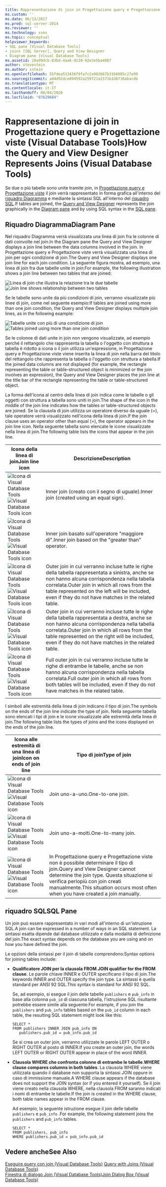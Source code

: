 ```yaml
---
title: Rappresentazione di join in Progettazione query e Progettazione viste (Visual Database Tools) | Microsoft Docs
ms.custom: ''
ms.date: 06/13/2017
ms.prod: sql-server-2014
ms.reviewer: ''
ms.technology: ssms
ms.topic: conceptual
helpviewer_keywords:
- SQL pane [Visual Database Tools]
- joins [SQL Server], Query and View Designer
- Diagram pane [Visual Database Tools]
ms.assetid: 20a99dcb-83bd-4aa6-9139-92e2e5ba4887
author: stevestein
ms.author: sstein
ms.openlocfilehash: 55fdea533436f9fa7c2a902667b3166085c27e99
ms.sourcegitcommit: ad4d92dce894592a259721a1571b1d8736abacdb
ms.translationtype: MT
ms.contentlocale: it-IT
ms.lasthandoff: 08/04/2020
ms.locfileid: "87629684"
---
```

# <a name="how-the-query-and-view-designer-represents-joins-visual-database-tools"></a><span data-ttu-id="d2023-102">Rappresentazione di join in Progettazione query e Progettazione viste (Visual Database Tools)</span><span class="sxs-lookup"><span data-stu-id="d2023-102">How the Query and View Designer Represents Joins (Visual Database Tools)</span></span>
  <span data-ttu-id="d2023-103">Se due o più tabelle sono unite tramite join, in [Progettazione query e Progettazione viste](visual-database-tools.md) il join verrà rappresentato in forma grafica all'interno del [riquadro Diagramma](diagram-pane-visual-database-tools.md) e mediante la sintassi SQL all'interno del [riquadro SQL](sql-pane-visual-database-tools.md).</span><span class="sxs-lookup"><span data-stu-id="d2023-103">If tables are joined, the [Query and View Designer](visual-database-tools.md) represents the join graphically in the [Diagram pane](diagram-pane-visual-database-tools.md) and by using SQL syntax in the [SQL pane](sql-pane-visual-database-tools.md).</span></span>  
  
## <a name="diagram-pane"></a><span data-ttu-id="d2023-104">Riquadro Diagramma</span><span class="sxs-lookup"><span data-stu-id="d2023-104">Diagram Pane</span></span>  
 <span data-ttu-id="d2023-105">Nel riquadro Diagramma verrà visualizzata una linea di join fra le colonne di dati coinvolte nel join.</span><span class="sxs-lookup"><span data-stu-id="d2023-105">In the Diagram pane the Query and View Designer displays a join line between the data columns involved in the join.</span></span> <span data-ttu-id="d2023-106">In Progettazione query e Progettazione viste verrà visualizzata una linea di join per ogni condizione di join.</span><span class="sxs-lookup"><span data-stu-id="d2023-106">The Query and View Designer displays one join line for each join condition.</span></span> <span data-ttu-id="d2023-107">La seguente figura mostra, ad esempio, una linea di join fra due tabelle unite in join:</span><span class="sxs-lookup"><span data-stu-id="d2023-107">For example, the following illustration shows a join line between two tables that are joined:</span></span>  
  
 <span data-ttu-id="d2023-108">![Linea di join che illustra la relazione tra le due tabelle](../../database-engine/media//dv3wbig.gif "Linea di join che illustra la relazione tra le due tabelle")</span><span class="sxs-lookup"><span data-stu-id="d2023-108">![Join line shows relationship between two tables](../../database-engine/media//dv3wbig.gif "Join line shows relationship between two tables")</span></span>  
  
 <span data-ttu-id="d2023-109">Se le tabelle sono unite da più condizioni di join, verranno visualizzate più linee di join, come nel seguente esempio:</span><span class="sxs-lookup"><span data-stu-id="d2023-109">If tables are joined using more than one join condition, the Query and View Designer displays multiple join lines, as in the following example:</span></span>  
  
 <span data-ttu-id="d2023-110">![Tabelle unite con più di una condizione di join](../../database-engine/media//dv3w9n1.gif "Tabelle unite con più di una condizione di join")</span><span class="sxs-lookup"><span data-stu-id="d2023-110">![Tables joined using more than one join condition](../../database-engine/media//dv3w9n1.gif "Tables joined using more than one join condition")</span></span>  
  
 <span data-ttu-id="d2023-111">Se le colonne di dati unite in join non vengono visualizzate, ad esempio perché il rettangolo che rappresenta la tabella o l'oggetto con struttura a tabella è ridotto a icona o il join utilizza un'espressione, in Progettazione query e Progettazione viste viene inserita la linea di join nella barra del titolo del rettangolo che rappresenta la tabella o l'oggetto con struttura a tabella.</span><span class="sxs-lookup"><span data-stu-id="d2023-111">If the joined data columns are not displayed (for example, the rectangle representing the table or table-structured object is minimized or the join involves an expression), the Query and View Designer places the join line at the title bar of the rectangle representing the table or table-structured object.</span></span>  
  
 <span data-ttu-id="d2023-112">La forma dell'icona al centro della linea di join indica come le tabelle o gli oggetti con struttura a tabella sono uniti in join.</span><span class="sxs-lookup"><span data-stu-id="d2023-112">The shape of the icon in the middle of the join line indicates how the tables or table-structured objects are joined.</span></span> <span data-ttu-id="d2023-113">Se la clausola di join utilizza un operatore diverso da uguale (=), tale operatore verrà visualizzato nell'icona della linea di join.</span><span class="sxs-lookup"><span data-stu-id="d2023-113">If the join clause uses an operator other than equal (=), the operator appears in the join line icon.</span></span> <span data-ttu-id="d2023-114">Nella seguente tabella sono elencate le icone visualizzate nella linea di join.</span><span class="sxs-lookup"><span data-stu-id="d2023-114">The following table lists the icons that appear in the join line.</span></span>  
  
|<span data-ttu-id="d2023-115">**Icona della linea di join**</span><span class="sxs-lookup"><span data-stu-id="d2023-115">**Join line icon**</span></span>|<span data-ttu-id="d2023-116">**Descrizione**</span><span class="sxs-lookup"><span data-stu-id="d2023-116">**Description**</span></span>|  
|------------------------|---------------------|  
|<span data-ttu-id="d2023-117">![Icona di Visual Database Tools](../../database-engine/media//dv3wbih.gif "Icona di Visual Database Tools")</span><span class="sxs-lookup"><span data-stu-id="d2023-117">![Visual Database Tools icon](../../database-engine/media//dv3wbih.gif "Visual Database Tools icon")</span></span>|<span data-ttu-id="d2023-118">Inner join (creato con il segno di uguale).</span><span class="sxs-lookup"><span data-stu-id="d2023-118">Inner join (created using an equal sign).</span></span>|  
|<span data-ttu-id="d2023-119">![Icona di Visual Database Tools](../../database-engine/media//dv3wbii.gif "Icona di Visual Database Tools")</span><span class="sxs-lookup"><span data-stu-id="d2023-119">![Visual Database Tools icon](../../database-engine/media//dv3wbii.gif "Visual Database Tools icon")</span></span>|<span data-ttu-id="d2023-120">Inner join basato sull'operatore "maggiore di".</span><span class="sxs-lookup"><span data-stu-id="d2023-120">Inner join based on the "greater than" operator.</span></span>|  
|<span data-ttu-id="d2023-121">![Icona di Visual Database Tools](../../database-engine/media//dv3wbij.gif "Icona di Visual Database Tools")</span><span class="sxs-lookup"><span data-stu-id="d2023-121">![Visual Database Tools icon](../../database-engine/media//dv3wbij.gif "Visual Database Tools icon")</span></span>|<span data-ttu-id="d2023-122">Outer join in cui verranno incluse tutte le righe della tabella rappresentata a sinistra, anche se non hanno alcuna corrispondenza nella tabella correlata.</span><span class="sxs-lookup"><span data-stu-id="d2023-122">Outer join in which all rows from the table represented on the left will be included, even if they do not have matches in the related table.</span></span>|  
|<span data-ttu-id="d2023-123">![Icona di Visual Database Tools](../../database-engine/media//dv3wbik.gif "Icona di Visual Database Tools")</span><span class="sxs-lookup"><span data-stu-id="d2023-123">![Visual Database Tools icon](../../database-engine/media//dv3wbik.gif "Visual Database Tools icon")</span></span>|<span data-ttu-id="d2023-124">Outer join in cui verranno incluse tutte le righe della tabella rappresentata a destra, anche se non hanno alcuna corrispondenza nella tabella correlata.</span><span class="sxs-lookup"><span data-stu-id="d2023-124">Outer join in which all rows from the table represented on the right will be included, even if they do not have matches in the related table.</span></span>|  
|<span data-ttu-id="d2023-125">![Icona di Visual Database Tools](../../database-engine/media//dv3wbil.gif "Icona di Visual Database Tools")</span><span class="sxs-lookup"><span data-stu-id="d2023-125">![Visual Database Tools icon](../../database-engine/media//dv3wbil.gif "Visual Database Tools icon")</span></span>|<span data-ttu-id="d2023-126">Full outer join in cui verranno incluse tutte le righe di entrambe le tabelle, anche se non hanno alcuna corrispondenza nella tabella correlata.</span><span class="sxs-lookup"><span data-stu-id="d2023-126">Full outer join in which all rows from both tables will be included, even if they do not have matches in the related table.</span></span>|  
  
 <span data-ttu-id="d2023-127">I simboli alle estremità della linea di join indicano il tipo di join.</span><span class="sxs-lookup"><span data-stu-id="d2023-127">The symbols on the ends of the join line indicate the type of join.</span></span> <span data-ttu-id="d2023-128">Nella seguente tabella sono elencati i tipi di join e le icone visualizzate alle estremità della linea di join.</span><span class="sxs-lookup"><span data-stu-id="d2023-128">The following table lists the types of joins and the icons displayed on the ends of the join line.</span></span>  
  
|<span data-ttu-id="d2023-129">**Icona alle estremità di una linea di join**</span><span class="sxs-lookup"><span data-stu-id="d2023-129">**Icon on ends of join line**</span></span>|<span data-ttu-id="d2023-130">**Tipo di join**</span><span class="sxs-lookup"><span data-stu-id="d2023-130">**Type of join**</span></span>|  
|-----------------------------------|----------------------|  
|<span data-ttu-id="d2023-131">![Icona di Visual Database Tools](../../database-engine/media//dv3wbim.gif "Icona di Visual Database Tools")</span><span class="sxs-lookup"><span data-stu-id="d2023-131">![Visual Database Tools icon](../../database-engine/media//dv3wbim.gif "Visual Database Tools icon")</span></span>|<span data-ttu-id="d2023-132">Join uno-a-uno.</span><span class="sxs-lookup"><span data-stu-id="d2023-132">One-to-one join.</span></span>|  
|<span data-ttu-id="d2023-133">![Icona di Visual Database Tools](../../database-engine/media//dv3wbin.gif "Icona di Visual Database Tools")</span><span class="sxs-lookup"><span data-stu-id="d2023-133">![Visual Database Tools icon](../../database-engine/media//dv3wbin.gif "Visual Database Tools icon")</span></span>|<span data-ttu-id="d2023-134">Join uno-a-molti.</span><span class="sxs-lookup"><span data-stu-id="d2023-134">One-to-many join.</span></span>|  
|<span data-ttu-id="d2023-135">![Icona di Visual Database Tools](../../database-engine/media//dv3wbio.gif "Icona di Visual Database Tools")</span><span class="sxs-lookup"><span data-stu-id="d2023-135">![Visual Database Tools icon](../../database-engine/media//dv3wbio.gif "Visual Database Tools icon")</span></span>|<span data-ttu-id="d2023-136">In Progettazione query e Progettazione viste non è possibile determinare il tipo di join.</span><span class="sxs-lookup"><span data-stu-id="d2023-136">Query and View Designer cannot determine the join type.</span></span> <span data-ttu-id="d2023-137">Questa situazione si verifica perlopiù con join creati manualmente.</span><span class="sxs-lookup"><span data-stu-id="d2023-137">This situation occurs most often when you have created a join manually.</span></span>|  
  
## <a name="sql-pane"></a><span data-ttu-id="d2023-138">riquadro SQL</span><span class="sxs-lookup"><span data-stu-id="d2023-138">SQL Pane</span></span>  
 <span data-ttu-id="d2023-139">Un join può essere rappresentato in vari modi all'interno di un'istruzione SQL.</span><span class="sxs-lookup"><span data-stu-id="d2023-139">A join can be expressed in a number of ways in an SQL statement.</span></span> <span data-ttu-id="d2023-140">La sintassi esatta dipende dal database utilizzato e dalla modalità di definizione del join.</span><span class="sxs-lookup"><span data-stu-id="d2023-140">The exact syntax depends on the database you are using and on how you have defined the join.</span></span>  
  
 <span data-ttu-id="d2023-141">Le opzioni della sintassi per il join di tabelle comprendono:</span><span class="sxs-lookup"><span data-stu-id="d2023-141">Syntax options for joining tables include:</span></span>  
  
-   <span data-ttu-id="d2023-142">**Qualificatore JOIN per la clausola FROM**.</span><span class="sxs-lookup"><span data-stu-id="d2023-142">**JOIN qualifier for the FROM clause**.</span></span>   <span data-ttu-id="d2023-143">Le parole chiave INNER e OUTER specificano il tipo di join.</span><span class="sxs-lookup"><span data-stu-id="d2023-143">The keywords INNER and OUTER specify the join type.</span></span> <span data-ttu-id="d2023-144">La sintassi è quella standard per ANSI 92 SQL.</span><span class="sxs-lookup"><span data-stu-id="d2023-144">This syntax is standard for ANSI 92 SQL.</span></span>  
  
     <span data-ttu-id="d2023-145">Se, ad esempio, si esegue il join delle tabelle `publishers` e `pub_info` in base alla colonna `pub_id` di ciascuna tabella, l'istruzione SQL risultante potrebbe essere simile alla seguente:</span><span class="sxs-lookup"><span data-stu-id="d2023-145">For example, if you join the `publishers` and `pub_info` tables based on the `pub_id` column in each table, the resulting SQL statement might look like this:</span></span>  
  
    ```  
    SELECT *  
    FROM publishers INNER JOIN pub_info ON  
       publishers.pub_id = pub_info.pub_id  
    ```  
  
     <span data-ttu-id="d2023-146">Se si crea un outer join, verranno utilizzate le parole LEFT OUTER o RIGHT OUTER al posto di INNER.</span><span class="sxs-lookup"><span data-stu-id="d2023-146">If you create an outer join, the words LEFT OUTER or RIGHT OUTER appear in place of the word INNER.</span></span>  
  
-   <span data-ttu-id="d2023-147">**Clausola WHERE che confronta colonne di entrambe le tabelle**.</span><span class="sxs-lookup"><span data-stu-id="d2023-147">**WHERE clause compares columns in both tables**.</span></span>   <span data-ttu-id="d2023-148">La clausola WHERE viene utilizzata quando il database non supporta la sintassi JOIN oppure in caso di immissione manuale.</span><span class="sxs-lookup"><span data-stu-id="d2023-148">A WHERE clause appears if the database does not support the JOIN syntax (or if you entered it yourself).</span></span> <span data-ttu-id="d2023-149">Se il join viene creato nella clausola WHERE, nella clausola FROM saranno indicati i nomi di entrambe le tabelle.</span><span class="sxs-lookup"><span data-stu-id="d2023-149">If the join is created in the WHERE clause, both table names appear in the FROM clause.</span></span>  
  
     <span data-ttu-id="d2023-150">Ad esempio, la seguente istruzione esegue il join delle tabelle `publishers` e `pub_info` .</span><span class="sxs-lookup"><span data-stu-id="d2023-150">For example, the following statement joins the `publishers` and `pub_info` tables.</span></span>  
  
    ```  
    SELECT *  
    FROM publishers, pub_info  
    WHERE publishers.pub_id = pub_info.pub_id  
    ```  
  
## <a name="see-also"></a><span data-ttu-id="d2023-151">Vedere anche</span><span class="sxs-lookup"><span data-stu-id="d2023-151">See Also</span></span>  
 <span data-ttu-id="d2023-152">[Eseguire query con join &#40;Visual Database Tools&#41;](query-with-joins-visual-database-tools.md) </span><span class="sxs-lookup"><span data-stu-id="d2023-152">[Query with Joins &#40;Visual Database Tools&#41;](query-with-joins-visual-database-tools.md) </span></span>  
 [<span data-ttu-id="d2023-153">Finestra di dialogo Join &#40;Visual Database Tools&#41;</span><span class="sxs-lookup"><span data-stu-id="d2023-153">Join Dialog Box &#40;Visual Database Tools&#41;</span></span>](join-dialog-box-visual-database-tools.md)  
  
  
